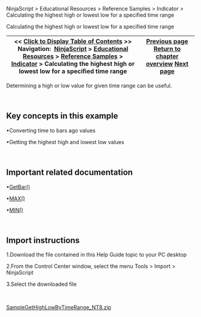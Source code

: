 ﻿


NinjaScript \> Educational Resources \> Reference Samples \> Indicator \> Calculating the highest high or lowest low for a specified time range






















Calculating the highest high or lowest low for a specified time range







| \<\< [Click to Display Table of Contents](calculating_the_highest_high_o.md) \>\> **Navigation:**     [NinjaScript](ninjascript.md) \> [Educational Resources](educational_resources.md) \> [Reference Samples](reference_samples.md) \> [Indicator](indicator2.md) \> Calculating the highest high or lowest low for a specified time range | [Previous page](indicator2.md) [Return to chapter overview](indicator2.md) [Next page](changing_fonts_for_draw_object.md) |
| --- | --- |











Determining a high or low value for given time range can be useful.


 


## Key concepts in this example


•Converting time to bars ago values

•Getting the highest high and lowest low values

 


## Important related documentation


•[GetBar()](getbar.md)

•[MAX()](maximum_max.md)

•[MIN()](minimum_min.md)

 


## Import instructions


1\.Download the file contained in this Help Guide topic to your PC desktop

2\.From the Control Center window, select the menu Tools \> Import \> NinjaScript

3\.Select the downloaded file

 


[SampleGetHighLowByTimeRange\_NT8\.zip](https://ninjatrader.com/support/helpGuides/nt8/samples/SampleGetHighLowByTimeRange_NT8.zip)








